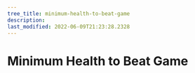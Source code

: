 ```yaml
---
tree_title: minimum-health-to-beat-game
description: 
last_modified: 2022-06-09T21:23:28.2328
---
```


# Minimum Health to Beat Game
